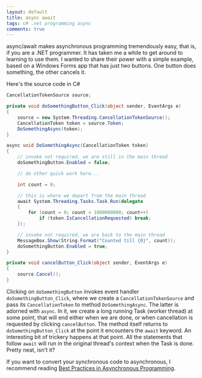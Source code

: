 ```yaml
---
layout: default
title: async await
tags: c# .net programming async
comments: true
---
```


async/await makes asynchronous programming tremendously easy, that is, if you are a .NET programmer. It has taken me a while to get around to learning to use them. I wanted to share their power with a simple example, based on a Windows Forms app that has just two buttons. One button does something, the other cancels it. 

Here's the source code in C#

```c#
CancellationTokenSource source;

private void doSomethingButton_Click(object sender, EventArgs e)
{
    source = new System.Threading.CancellationTokenSource();
    CancellationToken token = source.Token;
    DoSomethingAsync(token);
}

async void DoSomethingAsync(CancellationToken token)
{
    // invoke not required, we are still in the main thread
    doSomethingButton.Enabled = false;

    // do other quick work here...

    int count = 0;

    // this is where we depart from the main thread
    await System.Threading.Tasks.Task.Run(delegate
    {
        for (count = 0; count < 1000000000; count++) 
            if (token.IsCancellationRequested) break;
    });

    // invoke not required, we are back to the main thread
    MessageBox.Show(String.Format("Counted till {0}", count));
    doSomethingButton.Enabled = true;
}

private void cancelButton_Click(object sender, EventArgs e)
{
    source.Cancel();
}
```

Clicking on `doSomethingButton` invokes event handler `doSomethingButton_Click`, where we create a `CancellationTokenSource` and pass its `CancellationToken` to method `DoSomethingAsync`. The latter is adorned with `async`. In it, we create a long running Task (worker thread) at some point, that will end either when we are done, or when cancellation is requested by clicking `cancelButton`. The method itself returns to `doSomethingButton_Click` at the point it encounters the `await` keyword. An interesting bit of trickery happens at that point. All the statements that follow `await` will run in the original thread's context when the Task is done. Pretty neat, isn't it?

If you want to convert your synchronous code to asynchronous, I recommend reading [Best Practices in Asynchronous Programming](https://msdn.microsoft.com/en-us/magazine/jj991977.aspx).
